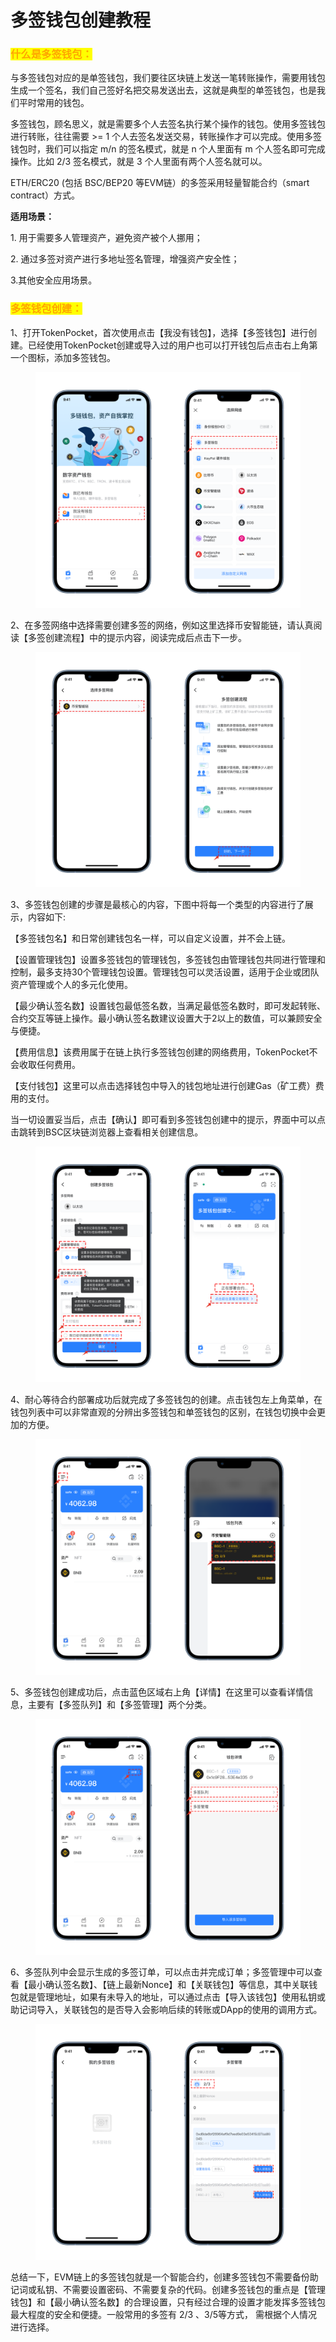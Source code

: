 # 多签钱包创建教程

### <mark style="color:orange;">什么是多签钱包：</mark>

与多签钱包对应的是单签钱包，我们要往区块链上发送一笔转账操作，需要用钱包生成一个签名，我们自己签好名把交易发送出去，这就是典型的单签钱包，也是我们平时常用的钱包。

多签钱包，顾名思义，就是需要多个人去签名执行某个操作的钱包。使用多签钱包进行转账，往往需要 >= 1 个人去签名发送交易，转账操作才可以完成。使用多签钱包时，我们可以指定 m/n 的签名模式，就是 n 个人里面有 m 个人签名即可完成操作。比如 2/3 签名模式，就是 3 个人里面有两个人签名就可以。

ETH/ERC20 (包括 BSC/BEP20 等EVM链）的多签采用轻量智能合约（smart contract）方式。

**适用场景：**&#x20;

1\. 用于需要多人管理资产，避免资产被个人挪用；&#x20;

2\. 通过多签对资产进行多地址签名管理，增强资产安全性；

3.其他安全应用场景。

### <mark style="color:orange;">多签钱包创建：</mark>

1、打开TokenPocket，首次使用点击【我没有钱包】，选择【多签钱包】进行创建。已经使用TokenPocket创建或导入过的用户也可以打开钱包后点击右上角第一个图标，添加多签钱包。

<figure><img src="../../.gitbook/assets/image (16) (2).png" alt=""><figcaption></figcaption></figure>

2、在多签网络中选择需要创建多签的网络，例如这里选择币安智能链，请认真阅读【多签创建流程】中的提示内容，阅读完成后点击下一步。

<figure><img src="../../.gitbook/assets/2 拷贝 (1) (1).png" alt=""><figcaption></figcaption></figure>

3、多签钱包创建的步骤是最核心的内容，下图中将每一个类型的内容进行了展示，内容如下:

【多签钱包名】和日常创建钱包名一样，可以自定义设置，并不会上链。

【设置管理钱包】设置多签钱包的管理钱包，多签钱包由管理钱包共同进行管理和控制，最多支持30个管理钱包设置。管理钱包可以灵活设置，适用于企业或团队资产管理或个人的多元化使用。

【最少确认签名数】设置钱包最低签名数，当满足最低签名数时，即可发起转账、合约交互等链上操作。最小确认签名数建议设置大于2以上的数值，可以兼顾安全与便捷。

【费用信息】该费用属于在链上执行多签钱包创建的网络费用，TokenPocket不会收取任何费用。

【支付钱包】这里可以点击选择钱包中导入的钱包地址进行创建Gas（矿工费）费用的支付。

当一切设置妥当后，点击【确认】即可看到多签钱包创建中的提示，界面中可以点击跳转到BSC区块链浏览器上查看相关创建信息。

<figure><img src="../../.gitbook/assets/image (18).png" alt=""><figcaption></figcaption></figure>

4、耐心等待合约部署成功后就完成了多签钱包的创建。点击钱包左上角菜单，在钱包列表中可以非常直观的分辨出多签钱包和单签钱包的区别，在钱包切换中会更加的方便。

<figure><img src="../../.gitbook/assets/4 拷贝.png" alt=""><figcaption></figcaption></figure>

5、多签钱包创建成功后，点击蓝色区域右上角【详情】在这里可以查看详情信息，主要有【多签队列】和【多签管理】两个分类。

<figure><img src="../../.gitbook/assets/5 拷贝 (1).png" alt=""><figcaption></figcaption></figure>

6、多签队列中会显示生成的多签订单，可以点击并完成订单；多签管理中可以查看【最小确认签名数】、【链上最新Nonce】和【关联钱包】等信息，其中关联钱包就是管理地址，如果有未导入的地址，可以通过点击【导入该钱包】使用私钥或助记词导入，关联钱包的是否导入会影响后续的转账或DApp的使用的调用方式。

<figure><img src="../../.gitbook/assets/image (9).png" alt=""><figcaption></figcaption></figure>

总结一下，EVM链上的多签钱包就是一个智能合约，创建多签钱包不需要备份助记词或私钥、不需要设置密码、不需要复杂的代码。创建多签钱包的重点是【管理钱包】和【最小确认签名数】的合理设置，只有经过合理的设置才能发挥多签钱包最大程度的安全和便捷。一般常用的多签有 2/3 、3/5等方式， 需根据个人情况进行选择。
